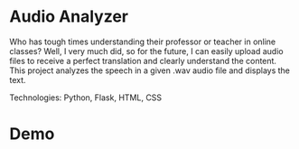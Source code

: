 # Audio Analyzer
Who has tough times understanding their professor or teacher in online classes? Well, I very much did, so for the future, I can easily upload audio files to receive a perfect translation and clearly understand the content. This project analyzes the speech in a given .wav audio file and displays the text. 

Technologies: Python, Flask, HTML, CSS

# Demo
